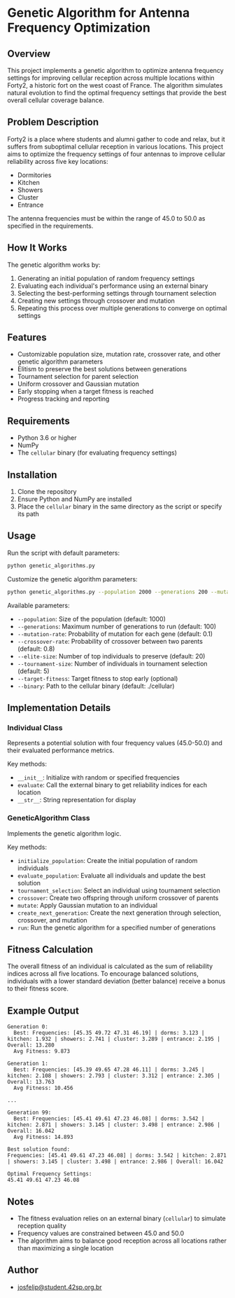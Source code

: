 # Genetic Algorithm for Antenna Frequency Optimization

## Overview
This project implements a genetic algorithm to optimize antenna frequency settings for improving cellular reception across multiple locations within Forty2, a historic fort on the west coast of France. The algorithm simulates natural evolution to find the optimal frequency settings that provide the best overall cellular coverage balance.

## Problem Description
Forty2 is a place where students and alumni gather to code and relax, but it suffers from suboptimal cellular reception in various locations. This project aims to optimize the frequency settings of four antennas to improve cellular reliability across five key locations:
- Dormitories
- Kitchen
- Showers
- Cluster
- Entrance

The antenna frequencies must be within the range of 45.0 to 50.0 as specified in the requirements.

## How It Works
The genetic algorithm works by:
1. Generating an initial population of random frequency settings
2. Evaluating each individual's performance using an external binary
3. Selecting the best-performing settings through tournament selection
4. Creating new settings through crossover and mutation
5. Repeating this process over multiple generations to converge on optimal settings

## Features
- Customizable population size, mutation rate, crossover rate, and other genetic algorithm parameters
- Elitism to preserve the best solutions between generations
- Tournament selection for parent selection
- Uniform crossover and Gaussian mutation
- Early stopping when a target fitness is reached
- Progress tracking and reporting

## Requirements
- Python 3.6 or higher
- NumPy
- The `cellular` binary (for evaluating frequency settings)

## Installation
1. Clone the repository
2. Ensure Python and NumPy are installed
3. Place the `cellular` binary in the same directory as the script or specify its path

## Usage
Run the script with default parameters:
```bash
python genetic_algorithms.py
```

Customize the genetic algorithm parameters:
```bash
python genetic_algorithms.py --population 2000 --generations 200 --mutation-rate 0.15 --crossover-rate 0.9 --elite-size 30 --tournament-size 7
```

Available parameters:
- `--population`: Size of the population (default: 1000)
- `--generations`: Maximum number of generations to run (default: 100)
- `--mutation-rate`: Probability of mutation for each gene (default: 0.1)
- `--crossover-rate`: Probability of crossover between two parents (default: 0.8)
- `--elite-size`: Number of top individuals to preserve (default: 20)
- `--tournament-size`: Number of individuals in tournament selection (default: 5)
- `--target-fitness`: Target fitness to stop early (optional)
- `--binary`: Path to the cellular binary (default: ./cellular)

## Implementation Details

### Individual Class
Represents a potential solution with four frequency values (45.0-50.0) and their evaluated performance metrics.

Key methods:
- `__init__`: Initialize with random or specified frequencies
- `evaluate`: Call the external binary to get reliability indices for each location
- `__str__`: String representation for display

### GeneticAlgorithm Class
Implements the genetic algorithm logic.

Key methods:
- `initialize_population`: Create the initial population of random individuals
- `evaluate_population`: Evaluate all individuals and update the best solution
- `tournament_selection`: Select an individual using tournament selection
- `crossover`: Create two offspring through uniform crossover of parents
- `mutate`: Apply Gaussian mutation to an individual
- `create_next_generation`: Create the next generation through selection, crossover, and mutation
- `run`: Run the genetic algorithm for a specified number of generations

## Fitness Calculation
The overall fitness of an individual is calculated as the sum of reliability indices across all five locations. To encourage balanced solutions, individuals with a lower standard deviation (better balance) receive a bonus to their fitness score.

## Example Output
```
Generation 0:
  Best: Frequencies: [45.35 49.72 47.31 46.19] | dorms: 3.123 | kitchen: 1.932 | showers: 2.741 | cluster: 3.289 | entrance: 2.195 | Overall: 13.280
  Avg Fitness: 9.873

Generation 1:
  Best: Frequencies: [45.39 49.65 47.28 46.11] | dorms: 3.245 | kitchen: 2.108 | showers: 2.793 | cluster: 3.312 | entrance: 2.305 | Overall: 13.763
  Avg Fitness: 10.456

...

Generation 99:
  Best: Frequencies: [45.41 49.61 47.23 46.08] | dorms: 3.542 | kitchen: 2.871 | showers: 3.145 | cluster: 3.498 | entrance: 2.986 | Overall: 16.042
  Avg Fitness: 14.893

Best solution found:
Frequencies: [45.41 49.61 47.23 46.08] | dorms: 3.542 | kitchen: 2.871 | showers: 3.145 | cluster: 3.498 | entrance: 2.986 | Overall: 16.042

Optimal Frequency Settings:
45.41 49.61 47.23 46.08
```

## Notes
- The fitness evaluation relies on an external binary (`cellular`) to simulate reception quality
- Frequency values are constrained between 45.0 and 50.0
- The algorithm aims to balance good reception across all locations rather than maximizing a single location

## Author
- josfelip@student.42sp.org.br